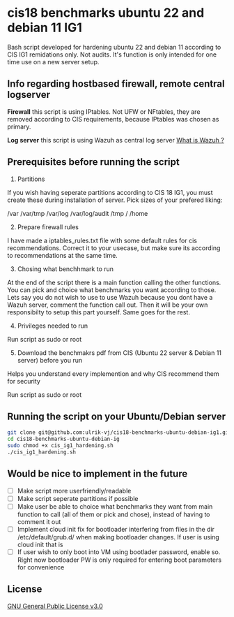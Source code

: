 # cis18 benchmarks ubuntu 22 and debian 11 IG1

Bash script developed for hardening ubuntu 22 and debian 11 according to CIS IG1 remidations only. Not audits.
It's function is only intended for one time use on a new server setup.


## Info regarding hostbased firewall, remote central logserver

**Firewall** this script is using IPtables. Not UFW or NFtables, they are removed according to CIS requirements, because IPtables was chosen as primary.

**Log server** this script is using Wazuh as central log server [What is Wazuh ?](https://documentation.wazuh.com/current/getting-started/architecture.html)

## Prerequisites before running the script

1. Partitions

If you wish having seperate partitions according to CIS 18 IG1, you must create these during installation of server. Pick sizes of your prefered liking:

/var
/var/tmp
/var/log
/var/log/audit
/tmp
/
/home

2. Prepare firewall rules

I have made a iptables_rules.txt file with some default rules for cis recommendations. Correct it to your usecase, but make sure its according to recommendations at the same time.

3. Chosing what benchhmark to run 

At the end of the script there is a main function calling the other functions. You can pick and choice what benchmarks you want according to those. Lets say you do not wish to use to use Wazuh because you dont have a Wazuh server, comment the function call out. Then it will be your own responsibilty to setup this part yourself. Same goes for the rest.

4. Privileges needed to run

Run script as sudo or root

5. Download the benchmakrs pdf from CIS (Ubuntu 22 server & Debian 11 server) before you run

Helps you understand every implemention and why CIS recommend them for security

Run script as sudo or root

## Running the script on your Ubuntu/Debian server

```bash
git clone git@github.com:ulrik-vj/cis18-benchmarks-ubuntu-debian-ig1.git
cd cis18-benchmarks-ubuntu-debian-ig
sudo chmod +x cis_ig1_hardening.sh
./cis_ig1_hardening.sh
```

## Would be nice to implement in the future
- [ ] Make script more userfriendly/readable
- [ ] Make script seperate partitions if possible
- [ ] Make user be able to choice what benchmarks they want from main function to call (all of them or pick and chose), instead of having to comment it out
- [ ] Implement cloud init fix for bootloader interfering from files in the dir /etc/default/grub.d/ when making bootloader changes. If user is using cloud init that is
- [ ] If user wish to only boot into VM using bootlader password, enable so. Right now bootloader PW is only required for entering boot parameters for convenience

## License

[GNU General Public License v3.0](LICENSE)
